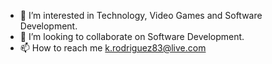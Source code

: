 - 👀 I’m interested in Technology, Video Games and Software Development. 
- 💞️ I’m looking to collaborate on Software Development. 
- 📫 How to reach me k.rodriguez83@live.com

<!---
TKensCoding/KensCoding is a ✨ special ✨ repository because its `README.md` (this file) appears on your GitHub profile.
You can click the Preview link to take a look at your changes.
--->
